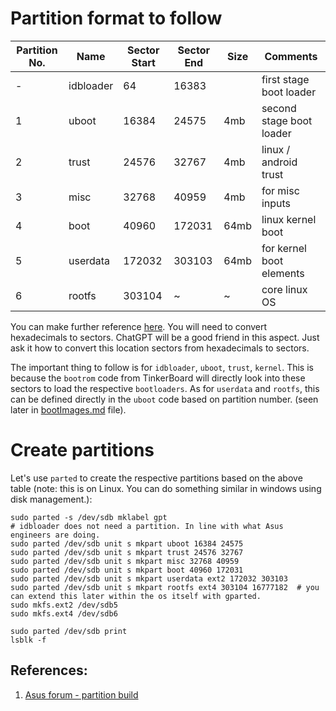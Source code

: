 # Partition format to follow
| Partition No. | Name      | Sector Start | Sector End | Size  | Comments                 |
|---------------|-----------|--------------|------------|-------|--------------------------|
| -             | idbloader | 64           | 16383      |       | first stage boot loader  |
| 1             | uboot     | 16384        | 24575      | 4mb   | second stage boot loader |
| 2             | trust     | 24576        | 32767      | 4mb   | linux / android trust    |
| 3             | misc      | 32768        | 40959      | 4mb   | for misc inputs          |
| 4             | boot      | 40960        | 172031     | 64mb  | linux kernel boot        |
| 5             | userdata  | 172032       | 303103     | 64mb  | for kernel boot elements |
| 6             | rootfs    | 303104       | ~          | ~     | core linux OS            |

You can make further reference [here](https://github.com/TinkerBoard-Linux/rockchip-linux-device-rockchip/blob/linux5.10-rk3399-debian11/.chips/rk3399/parameter-tinkerboard2.txt).
You will need to convert hexadecimals to sectors. ChatGPT will be a good friend in this aspect. Just ask it how to convert this location sectors from hexadecimals to sectors.

The important thing to follow is for `idbloader`, `uboot`, `trust`, `kernel`. This is because the `bootrom` code from TinkerBoard will directly look into these sectors
to load the respective `bootloaders`. As for `userdata` and `rootfs`, this can be defined directly in the `uboot` code based on partition number.
(seen later in [bootImages.md](../boot/bootImages.md) file).

# Create partitions

Let's use `parted` to create the respective partitions based on the above table (note: this is on Linux. You can do something similar in windows using disk management.):
```shell
sudo parted -s /dev/sdb mklabel gpt
# idbloader does not need a partition. In line with what Asus engineers are doing. 
sudo parted /dev/sdb unit s mkpart uboot 16384 24575 
sudo parted /dev/sdb unit s mkpart trust 24576 32767
sudo parted /dev/sdb unit s mkpart misc 32768 40959
sudo parted /dev/sdb unit s mkpart boot 40960 172031
sudo parted /dev/sdb unit s mkpart userdata ext2 172032 303103 
sudo parted /dev/sdb unit s mkpart rootfs ext4 303104 16777182  # you can extend this later within the os itself with gparted.
sudo mkfs.ext2 /dev/sdb5
sudo mkfs.ext4 /dev/sdb6

sudo parted /dev/sdb print
lsblk -f
````

## References:
1. [Asus forum - partition build](https://tinker-board.asus.com/forum/index.php?/topic/15552-unable-to-boot-into-rootfs-after-building-uboot-and-kernel-from-source/&tab=comments#comment-17335)

